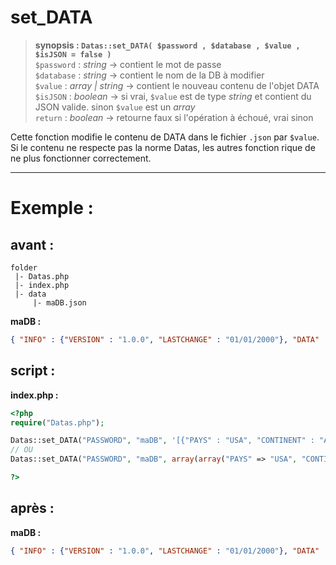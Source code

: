 # set_DATA

> **synopsis : `Datas::set_DATA( $password , $database , $value , $isJSON = false )`**  
> `$password` : *string* -> contient le mot de passe  
> `$database` : *string* -> contient le nom de la DB à modifier  
> `$value` : *array | string* -> contient le nouveau contenu de l'objet DATA  
> `$isJSON` : *boolean* -> si vrai, `$value` est de type *string* et contient du JSON valide. sinon `$value` est un *array*  
> `return` : *boolean* -> retourne faux si l'opération à échoué, vrai sinon  

Cette fonction modifie le contenu de DATA dans le fichier `.json` par `$value`. Si le contenu ne respecte pas la norme Datas, les autres fonction rique de ne plus fonctionner correctement.

---

# Exemple : 

## avant :

```
folder
 |- Datas.php
 |- index.php
 |- data
     |- maDB.json
```
**maDB :**  

```JSON
{ "INFO" : {"VERSION" : "1.0.0", "LASTCHANGE" : "01/01/2000"}, "DATA" : [{"PAYS" : "FRANCE", "CONTINENT" : "EUROPE"}]}
```

## script :

**index.php :**  

```php
<?php
require("Datas.php");

Datas::set_DATA("PASSWORD", "maDB", '[{"PAYS" : "USA", "CONTINENT" : "AMERIQUE"}]', true);
// OU
Datas::set_DATA("PASSWORD", "maDB", array(array("PAYS" => "USA", "CONTINENT" => "AMERIQUE")));

?>
```

## après :

**maDB :**  

```JSON
{ "INFO" : {"VERSION" : "1.0.0", "LASTCHANGE" : "01/01/2000"}, "DATA" : [{"PAYS" : "USA", "CONTINENT" : "AMERIQUE"}]}
```